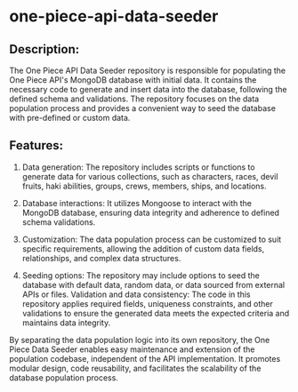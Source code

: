 # one-piece-api-data-seeder

## Description: 

The One Piece API Data Seeder repository is responsible for populating the One Piece API's MongoDB database with initial data. It contains the necessary code to generate and insert data into the database, following the defined schema and validations. The repository focuses on the data population process and provides a convenient way to seed the database with pre-defined or custom data.

## Features:

1. Data generation: The repository includes scripts or functions to generate data for various collections, such as characters, races, devil fruits, haki abilities, groups, crews, members, ships, and locations.
   
1. Database interactions: It utilizes Mongoose to interact with the MongoDB database, ensuring data integrity and adherence to defined schema validations.
   
1. Customization: The data population process can be customized to suit specific requirements, allowing the addition of custom data fields, relationships, and complex data structures.
   
1. Seeding options: The repository may include options to seed the database with default data, random data, or data sourced from external APIs or files.
Validation and data consistency: The code in this repository applies required fields, uniqueness constraints, and other validations to ensure the generated data meets the expected criteria and maintains data integrity.

By separating the data population logic into its own repository, the One Piece Data Seeder enables easy maintenance and extension of the population codebase, independent of the API implementation. It promotes modular design, code reusability, and facilitates the scalability of the database population process.
